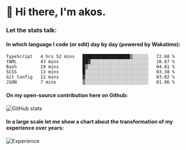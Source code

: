 # 👋 Hi there, I'm akos. 


### Let the stats talk:


#### In which language I code (or edit) day by day (powered by Wakatime): 

<!--START_SECTION:waka-->

```text
TypeScript   4 hrs 52 mins   ██████████████████▒░░░░░░   72.68 %
YAML         43 mins         ██▓░░░░░░░░░░░░░░░░░░░░░░   10.87 %
Bash         19 mins         █▒░░░░░░░░░░░░░░░░░░░░░░░   04.81 %
SCSS         13 mins         █░░░░░░░░░░░░░░░░░░░░░░░░   03.38 %
Git Config   12 mins         ▓░░░░░░░░░░░░░░░░░░░░░░░░   03.02 %
JSON         7 mins          ▒░░░░░░░░░░░░░░░░░░░░░░░░   01.96 %
```

<!--END_SECTION:waka-->

#### On my open-source contribution here on Github:
 
![GitHub stats](https://github-readme-stats.vercel.app/api?username=akosbalasko)

#### In a large scale let me show a chart about the transformation of my experience over years:   

![Experience](https://cr-skills-chart-widget.azurewebsites.net/api/api?username=akosbalasko)

